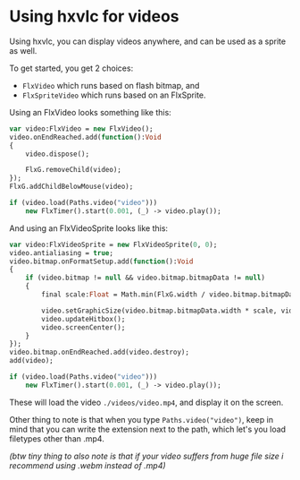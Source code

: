# Using hxvlc for videos

Using hxvlc, you can display videos anywhere, and can be used as a sprite as well.

To get started, you get 2 choices:
- ``FlxVideo`` which runs based on flash bitmap, and
- ``FlxSpriteVideo`` which runs based on an FlxSprite.

Using an FlxVideo looks something like this:
```haxe
var video:FlxVideo = new FlxVideo();
video.onEndReached.add(function():Void
{
	video.dispose();

	FlxG.removeChild(video);
});
FlxG.addChildBelowMouse(video);

if (video.load(Paths.video("video")))
	new FlxTimer().start(0.001, (_) -> video.play());
```
And using an FlxVideoSprite looks like this:
```haxe
var video:FlxVideoSprite = new FlxVideoSprite(0, 0);
video.antialiasing = true;
video.bitmap.onFormatSetup.add(function():Void
{
 	if (video.bitmap != null && video.bitmap.bitmapData != null)
 	{
 		final scale:Float = Math.min(FlxG.width / video.bitmap.bitmapData.width, FlxG.height / video.bitmap.bitmapData.height);

		video.setGraphicSize(video.bitmap.bitmapData.width * scale, video.bitmap.bitmapData.height * scale);
	    video.updateHitbox();
 		video.screenCenter();
 	}
});
video.bitmap.onEndReached.add(video.destroy);
add(video);

if (video.load(Paths.video("video")))
	new FlxTimer().start(0.001, (_) -> video.play());
```
These will load the video ``./videos/video.mp4``, and display it on the screen.

Other thing to note is that when you type ``Paths.video("video")``, keep in mind that you can write the extension next to the path, which let's you load filetypes other than .mp4.

*(btw tiny thing to also note is that if your video suffers from huge file size i recommend using .webm instead of .mp4)*
